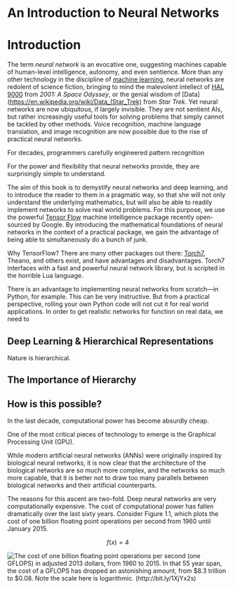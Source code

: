 An Introduction to Neural Networks
=======

# Introduction

The term _neural network_ is an evocative one, suggesting machines capable of
human-level intelligence, autonomy, and even sentience. More than any other
technology in the discipline of [machine
learning](https://en.wikipedia.org/wiki/Machine_learning), neural networks are
redolent of science fiction, bringing to mind the malevolent intellect of [HAL
9000](https://en.wikipedia.org/wiki/HAL_9000) from _2001: A Space Odyssey_, or
the genial wisdom of [Data](https://en.wikipedia.org/wiki/Data_(Star_Trek) from
_Star Trek_. Yet neural networks are now ubiquitous, if largely invisible. They
are not sentient AIs, but rather increasingly useful tools for solving
problems that simply cannot be tackled by other methods. Voice recognition,
machine language translation, and image recognition are now possible due to the
rise of practical neural networks. 

For decades, programmers carefully engineered pattern recognition

For the power and flexibility that neural networks provide, they are
surprisingly simple to understand. 

The aim of this book is to demystify neural networks and deep learning, and to
introduce the reader to them in a pragmatic way, so that she will not only
understand the underlying mathematics, but will also be able to readily
implement networks to solve real world problems. For this purpose, we use the
powerful [Tensor Flow](http://www.tensorflow.org/) machine intelligence package
recently open-sourced by Google. By introducing the mathematical foundations of
neural networks in the context of a practical package, we gain the advantage of
being able to simultaneously do a bunch of junk.

Why TensorFlow? There are many other packages out there:
[Torch7](http://torch.ch), Theano, and others exist, and have advantages and
disadvantages. Torch7 interfaces with a fast and powerful neural network
library, but is scripted in the horrible Lua language.

There is an advantage to implementing neural networks from scratch—in Python, 
for example. This can be very instructive. But from a practical perspective, 
rolling your own Python code will not cut it for real world applications. In
order to get realistic networks for function on real data, we need to   

## Deep Learning & Hierarchical Representations

Nature is hierarchical.

## The Importance of Hierarchy

## How is this possible?

In the last decade, computational power has become absurdly cheap.


One of the most critical pieces of technology to emerge is the Graphical
Processing Unit (GPU).

While modern artificial neural networks (ANNs) were originally inspired by
biological neural networks, it is now clear that the architecture of the
biological networks are so much more complex, and the networks so much more
capable, that it is better not to draw too many parallels between biological
networks and their artificial counterparts.

The reasons for this ascent are two-fold. Deep neural networks are very
computationally expensive. The cost of computational power has fallen
dramatically over the last sixty years. Consider Figure 1.1, which plots the
cost of one billion floating point operations per second from 1960 until
January 2015.

$$f(x) = 4 \label{first} \tag{Eq. 1}$$

![The cost of one billion floating point operations per second (one GFLOPS) in
adjusted 2013 dollars, from 1960 to 2015. In that 55 year span, the cost of a
GFLOPS has dropped an astonishing amount, from $8.3 trillion to $0.08. Note the
scale here is logarithmic.
(http://bit.ly/1XjYx2s)](http://bit.ly/1SEP708)

